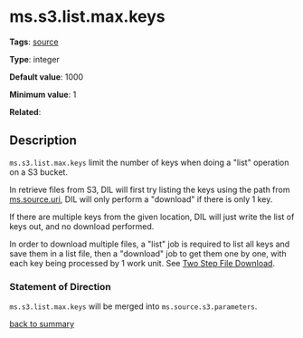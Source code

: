 # ms.s3.list.max.keys

**Tags**: 
[source](categories.md#source-properties)

**Type**: integer

**Default value**: 1000

**Minimum value**: 1

**Related**:

## Description

`ms.s3.list.max.keys` limit the number of keys when doing a "list" operation
on a S3 bucket. 

In retrieve files from S3, DIL will first try listing the keys using the path
from [ms.source.uri](ms.source.uri.md),
DIL will only perform a "download" if there is only 1 key. 

If there are multiple keys from the given location, DIL will just write the
list of keys out, and no download performed.

In order to download multiple files, a "list" job is required to list all 
keys and save them in a list file, then a "download" job to get them one by one,
with each key being processed by 1 work unit. 
See [Two Step File Download](https://github.com/linkedin/data-integration-library/blob/master/docs/patterns/two-step-file-download-pattern.md).  

### Statement of Direction

`ms.s3.list.max.keys` will be merged into `ms.source.s3.parameters`.
  
[back to summary](summary.md#mss3listmaxkeys)